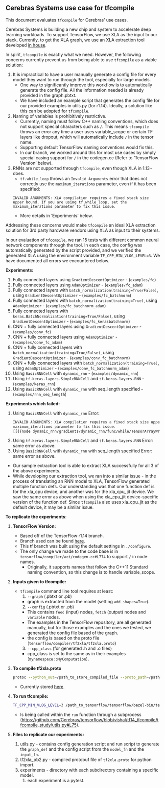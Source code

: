 ## Cerebras Systems use case for tfcompile
This document evaluates `tfcompile` for Cerebras’ use cases.

 Cerebras Systems is building a new chip and system to accelerate deep learning workloads. To support TensorFlow, we use XLA as the input to our stack. Currently, to get the XLA graph, we use an XLA extraction tool developed [in house](https://github.com/Cerebras/tensorflow/tree/vishal/tf14_hlopass/tensorflow/tools/xla_extract).

 In spirit, `tfcompile` is exactly what we need. However, the following concerns currently prevent us from being able to use `tfcompile` as a viable solution:
  1. It is impractical to have a user manually generate a config file for every model they want to run through the tool, especially for large models.
     * One way to significantly improve this workflow is to automatically generate the config file. All the information needed is already provided in the graph.pbtxt.<br/>
     * We have included an example script that generates the config file for our provided examples in utils.py (for r1.14). Ideally, a solution like this can be adopted for `tfcompile`.
  1. Naming of variables is prohibitively restrictive.<br/>
     * Currently, naming must follow C++ naming conventions, which does not support special characters such as `/`. This means `tfcompile` throws an error any time a user uses variable_scope or certain TF layers like dropout, which will automatically include `/` in the tensor name.<br/>
     * Supporting default TensorFlow naming conventions would fix this.<br/>
     * In our branch, we worked around this for most use cases by simply special casing support for `/` in the codegen.cc (Refer to ‘TensorFlow Version’ below).<br/>
  1. RNNs are not supported through `tfcompile`, even though XLA in 1.13+ does.<br/>
     *  `tf.while_loop` throws an `Invalid Arguments` error that does not correctly use the `maximum_iterations` parameter, even if it has been specified: <br/>
     ```
     INVALID ARGUMENTS: XLA compilation requires a fixed stack size upper bound. If you are using tf.while_loop, set the
     maximum_iterations parameter to fix this issue.
     ```
     * More details in ‘Experiments’ below.<br/>

Addressing these concerns would make `tfcompile` an ideal XLA extraction solution for 3rd party hardware vendors using XLA as input to their systems.

In our evaluation of `tfcompile`, we ran 15 tests with different common neural network components through the tool. In each case, the config was automatically generated by the script provided, and we verified the generated XLA using the environment variable `TF_CPP_MIN_VLOG_LEVEL=3`. We have documented all errors we encountered below.

**Experiments:**
1. Fully connected layers  using `GradientDescentOptimizer` - (`examples/fc`)
2. Fully connected layers using `AdamOptimizer` - (`examples/fc_adam`)
3. Fully connected layers with `batch_normalization(training=True/False)`, using `GradientDescentOptimizer` - (`examples/fc_batchnorm`)
4. Fully connected layers with `batch_normalization(training=True)`, using `AdamOptimizer` - (`examples/fc_batchnorm_adam`)
5. Fully connected layers with `keras.BatchNormalization(training=True/False)`, using `GradientDescentOptimizer` - (`examples/fc_kerasbatchnorm`)
6. CNN + fully connected layers using `GradientDescentOptimizer` - (`examples/conv_fc`)
7. CNN + fully connected layers using `AdamOptimizer` - (`examples/conv_fc_adam`)
8. CNN + fully connected layers with `batch_normalization(training=True/False)`, using `GradientDescentOptimizer` - (`examples/conv_fc_batchnorm`)
9. CNN + fully connected layers with `batch_normalization(training=True)`, using `AdamOptimizer` - (`examples/conv_fc_batchnorm_adam`)
10. Using `BasicRNNCell` with `dynamic_rnn` - (`examples/dynamic_rnn`)
11. Using `tf.keras.layers.SimpleRNNCell` and `tf.keras.layers.RNN` - (`examples/keras_rnn`)
12. Using `BasicRNNCell` with `dynamic_rnn` with seq_length specified - (`examples/rnn_seq_length`)

**Experiments which failed:**
 1. Using `BasicRNNCell` with `dynamic_rnn` Error:
    ```Bash
    INVALID ARGUMENTS: XLA compilation requires a fixed stack size upper bound. If you are using tf.while_loop, set the
    maximum_iterations parameter to fix this issue.
    [[{{node dynamic_rnn/gradients/dynamic_rnn/func/while/TensorArrayWrite/TensorArrayWriteV3_grad/TensorArrayReadV3/f_acc}}]]
    ```
 2. Using `tf.keras.layers.SimpleRNNCell` and `tf.keras.layers.RNN` Error: same error as above.
 3. Using `BasicRNNCell` with `dynamic_rnn` with seq_length specified Error: same error as above.
   * Our sample extraction tool is able to extract XLA successfully for all 3 of the above experiments.
   * While developing our extraction tool, we ran into a similar issue - in the process of translating an RNN model to XLA, TensorFlow generated multiple function defs. Our understanding was that one function def is for the xla_cpu device, and another was for the xla_cpu_jit device. We saw the same error as above when using the xla_cpu_jit device-specific version of the function def. Since `tfcompile` also uses xla_cpu_jit as the default device, it may be a similar issue. 

**To replicate the experiments:**
  1. **TensorFlow Version:**  
     * Based off of the TensorFlow r1.14 branch.
     * Branch used can be found [here](https://github.com/Cerebras/tensorflow/tree/vishal/tf14_tfcompile/).
     * This tf branch was built using the default settings in `./configure`.
     * The only change we made to the code base is in `tensorflow/compiler/aot/codegen.cc#L774` to support `/` in node names.
       * Originally, it supports names that follow the C++11 Standard naming convention, so this change is to handle variable_scope.

  2. **Inputs given to tfcompile:**  
     * `tfcompile` command line tool requires at least:
       1. `--graph` (.pbtxt or .pb)
         * graph is extracted from the model (setting `add_shapes=True`).
       2. `--config` (.pbtxt or .pb)
         * This contains `feed` (input) nodes, `fetch` (output) nodes and `variable` nodes.
         * The examples in the TensorFlow repository, are all generated manually, but for those examples and the ones we tested, we generated the config file based of the graph.
         * the config is based on the proto file (`tensorflow/compiler/tf2xla/tf2xla.proto`)
       3. `--cpp_class` (for generated .h  and .o files)
         * cpp_class is set to the same as in their examples (`mynamespace::MyComputation`).

  3. **To compile tf2xla.proto**  
     ```Bash
     protoc --python_out=/path_to_store_compiled_file --proto_path=/path_to_tensorflow_dir/tensorflow   tensorflow/compiler/tf2xla/tf2xla.proto
     ```
     * Currently stored [here](https://github.com/Cerebras/tensorflow/blob/vishal/tf14_tfcompile/tfcompile_study/tf2xla_pb2.py).

  4. **To run tfcompile:**  
     ```Bash
     TF_CPP_MIN_VLOG_LEVEL=3 /path_to_tensorflow/tensorflow/bazel-bin/tensorflow/compiler/aot/tfcompile --graph=graph_model_fn.pbtxt --config=config_model_fn.config.pbtxt --cpp_class="mynamespace::MyComputation"
     ```
     * Is being called within the `run` function through a subprocess (https://github.com/Cerebras/tensorflow/blob/vishal/tf14_tfcompile/tfcompile_study/utils.py#L75).


  5. **Files to replicate our experiments:**  
     1. utils.py - contains config generation script and run script to generate the `graph_def` and the config script from the `model_fn` and the `input_fn`.
     2. tf2xla_pb2.py - compiled protobuf file of `tf2xla.proto` for python import.
     3. experiments - directory with each subdirectory containing a specific model.
        1. each experiment is a pytest.
